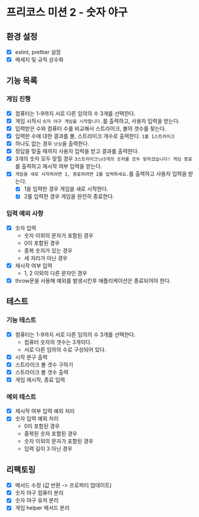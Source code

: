 # 프리코스 미션 2 - 숫자 야구

## 환경 설정

- [x] eslint, prettier 설정
- [x] 메세지 및 규칙 상수화

## 기능 목록

### 게임 진행

- [x] 컴퓨터는 1-9까지 서로 다른 임의의 수 3개를 선택한다.
- [x] 게임 시작시 `숫자 야구 게임을 시작합니다.`를 출력하고, 사용자 입력을 받는다.
- [x] 입력받은 수와 컴퓨터 수를 비교해서 스트라이크, 볼의 갯수를 찾는다.
- [x] 입력한 수에 대한 결과를 볼, 스트라이크 개수로 출력한다. `1볼 1스트라이크`
- [x] 하나도 없는 경우 `낫싱`을 출력한다.
- [x] 정답을 맞출 때까지 사용자 입력을 받고 결과를 출력한다.
- [x] 3개의 숫자 모두 맞힐 경우 `3스트라이크\n3개의 숫자를 모두 맞히셨습니다! 게임 종료`를 출력하고 재시작 여부 입력을 받는다.
- [x] `게임을 새로 시작하려면 1, 종료하려면 2를 입력하세요.`를 출력하고 사용자 입력을 받는다.
  - [x] 1을 입력한 경우 게임을 새로 시작한다.
  - [x] 2를 입력한 경우 게임을 완전히 종료한다.

### 입력 예외 사항

- [x] 숫자 입력
  - 숫자 이외의 문자가 포함된 경우
  - 0이 포함된 경우
  - 중복 숫자가 있는 경우
  - 세 자리가 아닌 경우
- [x] 재시작 여부 입력
  - 1, 2 이외의 다른 문자인 경우
- [x] throw문을 사용해 예외를 발생시킨후 애플리케이션은 종료되어야 한다.

## 테스트

### 기능 테스트

- [x] 컴퓨터는 1-9까지 서로 다른 임의의 수 3개를 선택한다.
  - 컴퓨터 숫자의 갯수는 3개이다.
  - 서로 다른 임의의 수로 구성되어 있다.
- [x] 시작 문구 출력
- [x] 스트라이크 볼 갯수 구하기
- [x] 스트라이크 볼 갯수 출력
- [x] 게임 재시작, 종료 입력

### 에외 테스트

- [x] 재시작 여부 입력 예외 처리
- [x] 숫자 입력 예외 처리
  - 0이 포함된 경우
  - 중복된 숫자 포함된 경우
  - 숫자 이외의 문자가 포함된 경우
  - 입력 길이 3 아닌 경우

## 리팩토링

- [x] 메서드 수정 (값 반환 -> 프로퍼티 업데이트)
- [x] 숫자 야구 컴퓨터 분리
- [x] 숫자 야구 유저 분리
- [x] 게임 helper 메서드 분리
